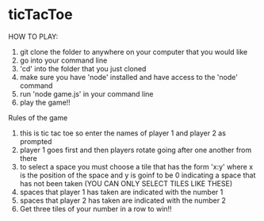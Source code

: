 # ticTacToe

HOW TO PLAY:

1) git clone the folder to anywhere on your computer that you would like
2) go into your command line
3) 'cd' into the folder that you just cloned
4) make sure you have 'node' installed and have access to the 'node' command
5) run 'node game.js' in your command line
6) play the game!!

Rules of the game
1) this is tic tac toe so enter the names of player 1 and player 2 as prompted
2) player 1 goes first and then players rotate going after one another from there
3) to select a space you must choose a tile that has the form 'x:y' where x is the position of the space and y is goinf to be 0 indicating a space that has not been taken (YOU CAN ONLY SELECT TILES LIKE THESE)
4) spaces that player 1 has taken are indicated with the number 1
5) spaces that player 2 has taken are indicated with the number 2
6) Get three tiles of your number in a row to win!!
